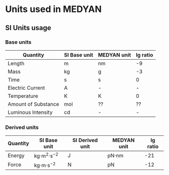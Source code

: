 # Units used in MEDYAN

## SI Units usage

### Base units

| Quantity            | SI Base unit | MEDYAN unit | lg ratio |
|---------------------|--------------|-------------|----------|
| Length              | m            | nm          | -9       |
| Mass                | kg           | g           | -3       |
| Time                | s            | s           | 0        |
| Electric Current    | A            | -           | -        |
| Temperature         | K            | K           | 0        |
| Amount of Substance | mol          | ??          | ??       |
| Luminous Intensity  | cd           | -           | -        |

### Derived units

| Quantity | SI Base unit        | SI Derived unit | MEDYAN unit | lg ratio |
|----------|---------------------|-----------------|-------------|----------|
| Energy   | kg⋅m<sup>2</sup>⋅s<sup>−2</sup> | J   | pN⋅nm       | -21      |
| Force    | kg⋅m⋅s<sup>−2</sup> | N               | pN          | -12      |
